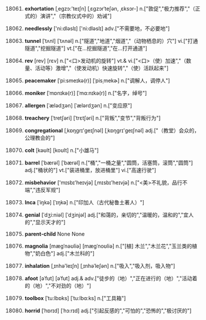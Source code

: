 18061. **exhortation**
[ˌeɡzɔ:'teɪʃn]  [ˌɛɡzɔrˈteʃən, ˌɛksɔr-]
n.["敦促","极力推荐","（正式的）演讲","（宗教仪式中的）劝诫"]  

18062. **needlessly**
['ni:dləslɪ]  ['ni:dləslɪ]
adv.["不需要地，不必要地"]  

18063. **tunnel**
[ˈtʌnl]  [ˈtʌnəl]
n.["隧道","地道","烟道","（动物栖息的）穴"]  vi.["打通隧道","挖掘隧道"]  vt.["在…挖掘隧道","在…打开通道"]  

18064. **rev**
[rev]  [rɛv]
n.["<口>发动机的旋转"]  vt.& vi.["<口>（使）加速","（数量、活动等）激增","（使发动机）快速旋转","（使）活跃起来"]  

18065. **peacemaker**
[ˈpi:smeɪkə(r)]  [ˈpisˌmekɚ]
n.["调解人，调停人"]  

18066. **moniker**
[ˈmɒnɪkə(r)]  [ˈmɑ:nɪkə(r)]
n.["名字，绰号"]  

18067. **allergen**
[ˈælədʒən]  [ˈælərdʒən]
n.["变应原"]  

18068. **treachery**
[ˈtretʃəri]  [ˈtrɛtʃəri]
n.["背叛","变节","背叛行为"]  

18069. **congregational**
[ˌkɒŋɡrɪ'ɡeɪʃnəl]  [ˌkɒŋɡrɪ'ɡeɪʃnəl]
adj.["（教堂）会众的，公理教会的"]  

18070. **colt**
[kəʊlt]  [koʊlt]
n.["小雄马"]  

18071. **barrel**
[ˈbærəl]  [ˈbærəl]
n.["桶","一桶之量","圆筒，活塞筒，滚筒","圆筒"]  adj.["桶状的"]  vt.["装进桶里，放进桶里"]  vi.["高速行驶"]  

18072. **misbehavior**
['mɪsbɪ'heɪvjə]  [ˌmɪsbɪ'heɪvjə]
n.["<美>不礼貌，品行不端","违反军规"]  

18073. **Inca**
[ˈiŋkə]  [ˈɪŋkə]
n.["印加人（古代秘鲁土著人）"]  

18074. **genial**
[ˈdʒi:niəl]  [ˈdʒinjəl]
adj.["和蔼的，亲切的","温暖的，温和的","宜人的","显示天才的"]  

18075. **parent-child**
None
None

18076. **magnolia**
[mægˈnəʊliə]  [mægˈnoʊliə]
n.["[植] 木兰","木兰花","玉兰类的植物","奶白色"]  adj.["木兰科的"]  

18077. **inhalation**
[ˌɪnhə'leɪʃn]  [ˌɪnhəˈleʃən]
n.["吸入","吸入剂，吸入物"]  

18078. **afoot**
[əˈfʊt]  [əˈfʊt]
adj.& adv.["徒步的（地）","正在进行的（地）","活动着的（地）","不对劲的（地）"]  

18079. **toolbox**
[ˈtu:lbɒks]  [ˈtu:lbɑ:ks]
n.["工具箱"]  

18080. **horrid**
[ˈhɒrɪd]  [ˈhɔ:rɪd]
adj.["引起反感的","可怕的","恐怖的","极讨厌的"]  


